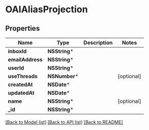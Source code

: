 # OAIAliasProjection

## Properties
Name | Type | Description | Notes
------------ | ------------- | ------------- | -------------
**inboxId** | **NSString*** |  | 
**emailAddress** | **NSString*** |  | 
**userId** | **NSString*** |  | 
**useThreads** | **NSNumber*** |  | [optional] 
**createdAt** | **NSDate*** |  | 
**updatedAt** | **NSDate*** |  | 
**name** | **NSString*** |  | [optional] 
**_id** | **NSString*** |  | 

[[Back to Model list]](../README#documentation-for-models) [[Back to API list]](../README#documentation-for-api-endpoints) [[Back to README]](../README)


